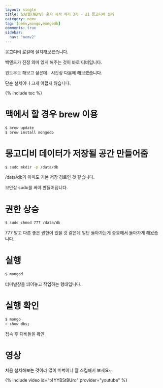 ```yaml
---
layout: single
title: 모던웹(NEMV) 혼자 제작 하기 3기 - 21 몽고디비 설치
category: nemv
tag: [nemv,mongo,mongodb]
comments: true
sidebar:
  nav: "nemv2"
---
```


몽고디비 로컬에 설치해보겠습니다.

백엔드가 진정 의미 있게 해주는 것이 바로 디비입니다.

윈도우도 해보고 싶은데.. 시간상 다음에 해보겠습니다.

단순 설치이니 크게 어렵지 않습니다.

{% include toc %}

# 맥에서 할 경우 brew 이용

```bash
$ brew update
$ brew install mongodb
```

# 몽고디비 데이터가 저장될 공간 만들어줌

```bash
$ sudo mkdir -p /data/db
```

/data/db가 아마도 기본 저장 경로인 것 같습니다.

보안상 sudo를 써야 만들어집니다.

# 권한 상승

```bash
$ sudo chmod 777 /data/db
```

777 말고 다른 좋은 권한이 있을 것 같은데 일단 돌아가는게 중요해서 돌아가게 해놨습니다.

# 실행

```bash
$ mongod
```

터미널창을 띄어놓고 작업하는 형태입니다.

# 실행 확인

```bash
$ mongo
> show dbs;
```

접속 후 디비들을 확인

# 영상

처음 설치해보는 것이라 많이 버벅이니 잘 스킵해서 보세요~

{% include video id="t4YYBStBUro" provider="youtube" %}  


